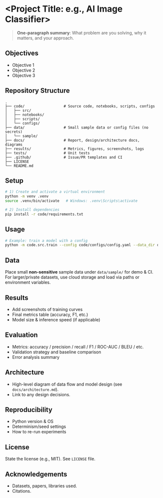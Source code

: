 # <Project Title: e.g., AI Image Classifier>

> **One‑paragraph summary**: What problem are you solving, why it matters, and your approach.

## Objectives
- Objective 1
- Objective 2
- Objective 3

## Repository Structure
```
.
├── code/                  # Source code, notebooks, scripts, configs
│   ├── src/
│   ├── notebooks/
│   ├── scripts/
│   └── configs/
├── data/                  # Small sample data or config files (no secrets)
│   └── sample/
├── docs/                  # Report, design/architecture docs, diagrams
├── results/               # Metrics, figures, screenshots, logs
├── tests/                 # Unit tests
├── .github/               # Issue/PR templates and CI
├── LICENSE
└── README.md
```

## Setup
```bash
# 1) Create and activate a virtual environment
python -m venv .venv
source .venv/bin/activate   # Windows: .venv\Scripts\activate

# 2) Install dependencies
pip install -r code/requirements.txt
```

## Usage
```bash
# Example: train a model with a config
python -m code.src.train --config code/configs/config.yaml --data_dir data/sample
```

## Data
Place small **non-sensitive** sample data under `data/sample/` for demo & CI.
For larger/private datasets, use cloud storage and load via paths or environment variables.

## Results
- Add screenshots of training curves
- Final metrics table (accuracy, F1, etc.)
- Model size & inference speed (if applicable)

## Evaluation
- Metrics: accuracy / precision / recall / F1 / ROC-AUC / BLEU / etc.
- Validation strategy and baseline comparison
- Error analysis summary

## Architecture
- High-level diagram of data flow and model design (see `docs/architecture.md`).
- Link to any design decisions.

## Reproducibility
- Python version & OS
- Determinism/seed settings
- How to re-run experiments

## License
State the license (e.g., MIT). See `LICENSE` file.

## Acknowledgements
- Datasets, papers, libraries used.
- Citations.
